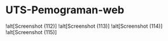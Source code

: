 # UTS-Pemograman-web
!alt[Screenshot (112)]
!alt[Screenshot (113)]
!alt[Screenshot (114)]
!alt[Screenshot (115)]
